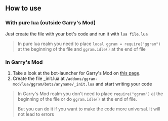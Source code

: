 ## How to use

### With pure lua (outside Garry's Mod)

Just create the file with your bot's code and run it with `lua file.lua`

> In pure lua realm you need to place `local ggram = require("ggram")` at the beginning of the file and `ggram.idle()` at the end of file

### In Garry's Mod

1. Take a look at the bot-launcher for Garry's Mod on [this page](/info/running_within_garrysmod.md).
2. Create the file \_init.lua at `/addons/ggram-mod/lua/ggram/bots/anyname/_init.lua` and start writing your code

> In Garry's Mod realm you don't need to place `require("ggram")` at the beginning of the file or do `ggram.idle()` at the end of file.
>
> But you can do it if you want to make the code more universal. It will not lead to errors
